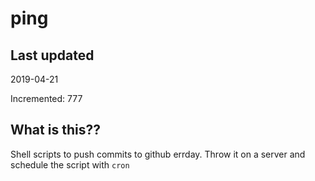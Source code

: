 # ping

## Last updated
2019-04-21

Incremented: 777

## What is this??
Shell scripts to push commits to github errday. Throw it on a server and schedule the script with `cron`

